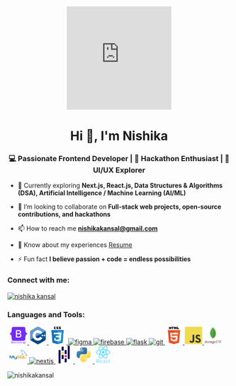 <p align="center">
<!--   <img width="600" height="300" src="https://i.pinimg.com/736x/d0/a7/8e/d0a78eca5d55030ece264091565447b2.jpg" /> -->
<iframe src="https://assets.pinterest.com/ext/embed.html?id=113012271895040324" height="233" width="236" frameborder="0" scrolling="no" ></iframe>
</p>

<h1 align="center">Hi 👋, I'm Nishika</h1>
<h3 align="center">💻 Passionate Frontend Developer | 🚀 Hackathon Enthusiast | 🎨 UI/UX Explorer</h3>

- 🌱 Currently exploring **Next.js, React.js, Data Structures & Algorithms (DSA), Artificial Intelligence / Machine Learning (AI/ML)**

- 👯 I’m looking to collaborate on **Full-stack web projects, open-source contributions, and hackathons**

- 📫 How to reach me **nishikakansal@gmail.com**


- 📄 Know about my experiences [Resume](https://drive.google.com/drive/folders/1tQtQGprcTLtV-y1tbU15NB3602CvF7Rf?usp=sharing)


- ⚡ Fun fact **I believe passion + code = endless possibilities**

<h3 align="left">Connect with me:</h3>
<p align="left">
<a href="https://linkedin.com/in/nishika kansal" target="blank"><img align="center" src="https://raw.githubusercontent.com/rahuldkjain/github-profile-readme-generator/master/src/images/icons/Social/linked-in-alt.svg" alt="nishika kansal" height="30" width="40" /></a>

</p>

<h3 align="left">Languages and Tools:</h3>
<p align="left" style="margin-left:5px;"> <a href="https://getbootstrap.com" target="_blank" rel="noreferrer"> <img src="https://raw.githubusercontent.com/devicons/devicon/master/icons/bootstrap/bootstrap-plain-wordmark.svg" alt="bootstrap" width="40" height="40"/> </a> <a href="https://www.w3schools.com/cpp/" target="_blank" rel="noreferrer"> <img src="https://raw.githubusercontent.com/devicons/devicon/master/icons/cplusplus/cplusplus-original.svg" alt="cplusplus" width="40" height="40"/> </a> <a href="https://www.w3schools.com/css/" target="_blank" rel="noreferrer"> <img src="https://raw.githubusercontent.com/devicons/devicon/master/icons/css3/css3-original-wordmark.svg" alt="css3" width="40" height="40"/> </a> <a href="https://www.figma.com/" target="_blank" rel="noreferrer"> <img src="https://www.vectorlogo.zone/logos/figma/figma-icon.svg" alt="figma" width="40" height="40"/> </a> <a href="https://firebase.google.com/" target="_blank" rel="noreferrer"> <img src="https://www.vectorlogo.zone/logos/firebase/firebase-icon.svg" alt="firebase" width="40" height="40"/> </a> <a href="https://flask.palletsprojects.com/" target="_blank" rel="noreferrer"> <img src="https://www.vectorlogo.zone/logos/palletsprojects_flask/palletsprojects_flask-icon.svg" alt="flask" width="40" height="40"/> </a> <a href="https://git-scm.com/" target="_blank" rel="noreferrer"> <img src="https://www.vectorlogo.zone/logos/git-scm/git-scm-icon.svg" alt="git" width="40" height="40"/> </a> <a href="https://www.w3.org/html/" target="_blank" rel="noreferrer"> <img src="https://raw.githubusercontent.com/devicons/devicon/master/icons/html5/html5-original-wordmark.svg" alt="html5" width="40" height="40"/> </a> <a href="https://developer.mozilla.org/en-US/docs/Web/JavaScript" target="_blank" rel="noreferrer"> <img src="https://raw.githubusercontent.com/devicons/devicon/master/icons/javascript/javascript-original.svg" alt="javascript" width="40" height="40"/> </a> <a href="https://www.mongodb.com/" target="_blank" rel="noreferrer"> <img src="https://raw.githubusercontent.com/devicons/devicon/master/icons/mongodb/mongodb-original-wordmark.svg" alt="mongodb" width="40" height="40"/> </a> <a href="https://www.mysql.com/" target="_blank" rel="noreferrer"> <img src="https://raw.githubusercontent.com/devicons/devicon/master/icons/mysql/mysql-original-wordmark.svg" alt="mysql" width="40" height="40"/> </a> <a href="https://nextjs.org/" target="_blank" rel="noreferrer"> <img src="https://cdn.worldvectorlogo.com/logos/nextjs-2.svg" alt="nextjs" width="40" height="40"/> </a> <a href="https://pandas.pydata.org/" target="_blank" rel="noreferrer"> <img src="https://raw.githubusercontent.com/devicons/devicon/2ae2a900d2f041da66e950e4d48052658d850630/icons/pandas/pandas-original.svg" alt="pandas" width="40" height="40"/> </a> <a href="https://www.python.org" target="_blank" rel="noreferrer"> <img src="https://raw.githubusercontent.com/devicons/devicon/master/icons/python/python-original.svg" alt="python" width="40" height="40"/> </a> <a href="https://reactjs.org/" target="_blank" rel="noreferrer"> <img src="https://raw.githubusercontent.com/devicons/devicon/master/icons/react/react-original-wordmark.svg" alt="react" width="40" height="40"/> </a> </p> 

<p><img align="center" src="https://github-readme-stats.vercel.app/api/top-langs?username=nishikakansal&show_icons=true&locale=en&layout=compact" alt="nishikakansal" /></p>

